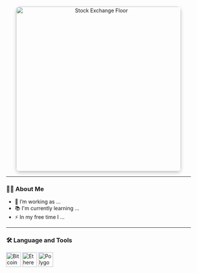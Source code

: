 <div align="center">
  <img src="https://images.fastcompany.com/image/upload/f_webp,q_auto,c_fit/wp-cms/uploads/2020/03/p-1-why-an-empty-floor-on-the-new-york-stock-exchange-will-have-little-impact-on-trading.jpg" 
       alt="Stock Exchange Floor" 
       height="450" 
       style="border-radius: 10px; box-shadow: 0px 4px 10px rgba(0, 0, 0, 0.2);" />
</div>

---

### 👩‍💻 About Me

- 🔭 I’m working as ...  
- 📚 I'm currently learning ...  
- ⚡ In my free time I ...  

---

### 🛠 Language and Tools

<div align="left">
  <img src="https://upload.wikimedia.org/wikipedia/commons/4/46/Bitcoin.svg" height="40" alt="Bitcoin Logo" />
  <img src="https://upload.wikimedia.org/wikipedia/commons/0/05/Ethereum_logo_2014.svg" height="40" alt="Ethereum Logo" />
  <img src="https://cdn.jsdelivr.net/gh/devicons/devicon/icons/polygon/polygon-original.svg" height="40" alt="Polygon Logo" />
</div>
